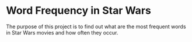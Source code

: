 # Word Frequency in Star Wars

The purpose of this project is to find out what are the most frequent words in Star Wars movies and how often they occur.

